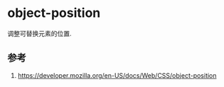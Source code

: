 # object-position

调整可替换元素的位置.









## 参考
1. https://developer.mozilla.org/en-US/docs/Web/CSS/object-position